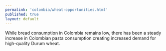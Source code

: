 ```yaml
--- 
permalink: 'colombia/wheat-opportunities.html' 
published: true 
layout: default
---
```

While bread consumption in Colombia remains low, there has been a steady increase in Colombian pasta consumption creating increased demand for high-quality Durum wheat.
